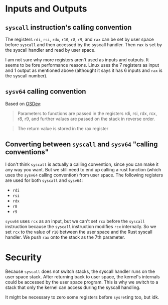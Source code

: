 # Inputs and Outputs
## `syscall` instruction's calling convention
The registers `rdi`, `rsi`, `rdx`, `r10`, `r8`, `r9`, and `rax` can be set by user space before `syscall` and then accessed by the syscall handler. Then `rax` is set by the syscall handler and read by user space. 

I am not sure why more registers aren't used as inputs and outputs. It seems to be fore performance reasons. Linux uses the 7 registers as input and 1 output as mentioned above (althought it says it has 6 inputs and `rax` is the syscall number).

## `sysv64` calling convention
Based on [OSDev](https://wiki.osdev.org/System_V_ABI#x86-64):
> Parameters to functions are passed in the registers rdi, rsi, rdx, rcx, r8, r9, and further values are passed on the stack in reverse order.

> The return value is stored in the rax register

## Converting between `syscall` and `sysv64` "calling conventions"
I don't think `syscall` is actually a calling convention, since you can make it any way you want. But we still need to end up calling a rust function (which uses the `sysv64` calling convention) from user space. The following registers are used for both `syscall` and `sysv64`:
- `rdi`
- `rsi`
- `rdx`
- `r8`
- `r9`

`sysv64` uses `rcx` as an input, but we can't set `rcx` before the `syscall` instruction because the `syscall` instruction modifies `rcx` internally. So we set `rcx` to the value of `r10` between the user space and the Rust syscall handler. We push `rax` onto the stack as the 7th parameter.

# Security
Because `syscall` does not switch stacks, the syscall handler runs on the user space stack. After returning back to user space, the kernel's internals could be accessed by the user space program. This is why we switch to a stack that only the kernel can access during the syscall handling.

It might be necessary to zero some registers before `sysret`ing too, but idk.
